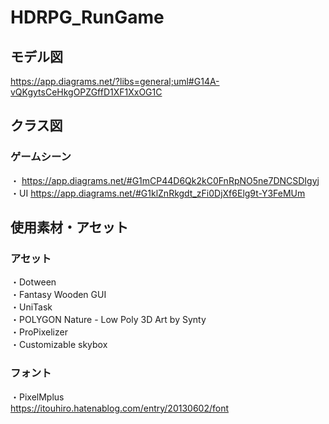 # HDRPG_RunGame
## モデル図  
https://app.diagrams.net/?libs=general;uml#G14A-vQKgytsCeHkgOPZGffD1XF1XxOG1C  
## クラス図
### ゲームシーン  
・ https://app.diagrams.net/#G1mCP44D6Qk2kC0FnRpNO5ne7DNCSDIgyj  
・UI  https://app.diagrams.net/#G1klZnRkgdt_zFi0DjXf6Elg9t-Y3FeMUm  

## 使用素材・アセット  
### アセット  
・Dotween  
・Fantasy Wooden GUI  
・UniTask  
・POLYGON Nature - Low Poly 3D Art by Synty  
・ProPixelizer  
・Customizable skybox  
### フォント
・PixelMplus  
https://itouhiro.hatenablog.com/entry/20130602/font
